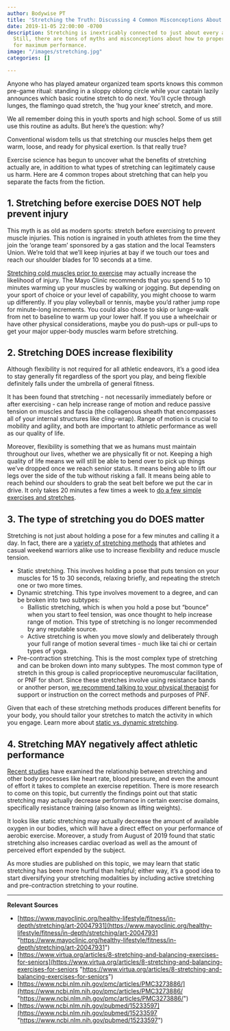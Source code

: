 ```yaml
---
author: Bodywise PT
title: 'Stretching the Truth: Discussing 4 Common Misconceptions About Stretching'
date: 2019-11-05 22:00:00 -0700
description: Stretching is inextricably connected to just about every athletic activity.
  Still, there are tons of myths and misconceptions about how to properly stretch
  for maximum performance.
image: "/images/stretching.jpg"
categories: []

---
```

Anyone who has played amateur organized team sports knows this common pre-game ritual: standing in a sloppy oblong circle while your captain lazily announces which basic routine stretch to do next. You’ll cycle through lunges, the flamingo quad stretch, the ‘hug your knee’ stretch, and more.

We all remember doing this in youth sports and high school. Some of us still use this routine as adults. But here’s the question: why?

Conventional wisdom tells us that stretching our muscles helps them get warm, loose, and ready for physical exertion. Is that really true?

Exercise science has begun to uncover what the benefits of stretching actually are, in addition to what types of stretching can legitimately cause us harm. Here are 4 common tropes about stretching that can help you separate the facts from the fiction.

## 1. Stretching before exercise DOES NOT help prevent injury

This myth is as old as modern sports: stretch before exercising to prevent muscle injuries. This notion is ingrained in youth athletes from the time they join the ‘orange team’ sponsored by a gas station and the local Teamsters Union. We’re told that we’ll keep injuries at bay if we touch our toes and reach our shoulder blades for 10 seconds at a time.

[Stretching cold muscles prior to exercise](https://www.mayoclinic.org/healthy-lifestyle/fitness/in-depth/stretching/art-20047931) may actually increase the likelihood of injury. The Mayo Clinic recommends that you spend 5 to 10 minutes warming up your muscles by walking or jogging. But depending on your sport of choice or your level of capability, you might choose to warm up differently. If you play volleyball or tennis, maybe you’d rather jump rope for minute-long increments. You could also chose to skip or lunge-walk from net to baseline to warm up your lower half. If you use a wheelchair or have other physical considerations, maybe you do push-ups or pull-ups to get your major upper-body muscles warm before stretching.

## 2. Stretching DOES increase flexibility

Although flexibility is not required for all athletic endeavors, it’s a good idea to stay generally fit regardless of the sport you play, and being flexible definitely falls under the umbrella of general fitness.

It has been found that stretching - not necessarily immediately before or after exercising - can help increase range of motion and reduce passive tension on muscles and fascia (the collagenous sheath that encompasses all of your internal structures like cling-wrap). Range of motion is crucial to mobility and agility, and both are important to athletic performance as well as our quality of life.

Moreover, flexibility is something that we as humans must maintain throughout our lives, whether we are physically fit or not. Keeping a high quality of life means we will still be able to bend over to pick up things we’ve dropped once we reach senior status. It means being able to lift our legs over the side of the tub without risking a fall. It means being able to reach behind our shoulders to grab the seat belt before we put the car in drive. It only takes 20 minutes a few times a week to [do a few simple exercises and stretches](https://www.virtua.org/articles/8-stretching-and-balancing-exercises-for-seniors).

## 3. The type of stretching you do DOES matter

Stretching is not just about holding a pose for a few minutes and calling it a day. In fact, there are a [variety of stretching methods](https://www.ncbi.nlm.nih.gov/pmc/articles/PMC3273886/) that athletes and casual weekend warriors alike use to increase flexibility and reduce muscle tension.

* Static stretching. This involves holding a pose that puts tension on your muscles for 15 to 30 seconds, relaxing briefly, and repeating the stretch one or two more times.
* Dynamic stretching. This type involves movement to a degree, and can be broken into two subtypes:
  * Ballistic stretching, which is when you hold a pose but “bounce” when you start to feel tension, was once thought to help increase range of motion. This type of stretching is no longer recommended by any reputable source.
  * Active stretching is when you move slowly and deliberately through your full range of motion several times - much like tai chi or certain types of yoga.
* Pre-contraction stretching. This is the most complex type of stretching and can be broken down into many subtypes. The most common type of stretch in this group is called proprioceptive neuromuscular facilitation, or PNF for short. Since these stretches involve using resistance bands or another person, [we recommend talking to your physical therapist](https://bodywisept.com/) for support or instruction on the correct methods and purposes of PNF.

Given that each of these stretching methods produces different benefits for your body, you should tailor your stretches to match the activity in which you engage. Learn more about [static vs. dynamic stretching](https://www.risephysicaltherapy.com/blog/static-vs-dynamic-stretching).

## 4. Stretching MAY negatively affect athletic performance

[Recent studies](https://www.ncbi.nlm.nih.gov/pmc/articles/PMC6711259/) have examined the relationship between stretching and other body processes like heart rate, blood pressure, and even the amount of effort it takes to complete an exercise repetition. There is more research to come on this topic, but currently the findings point out that static stretching may actually decrease performance in certain exercise domains, specifically resistance training (also known as lifting weights).

It looks like static stretching may actually decrease the amount of available oxygen in our bodies, which will have a direct effect on your performance of aerobic exercise. Moreover, a study from August of 2019 found that static stretching also increases cardiac overload as well as the amount of perceived effort expended by the subject.

As more studies are published on this topic, we may learn that static stretching has been more hurtful than helpful; either way, it’s a good idea to start diversifying your stretching modalities by including active stretching and pre-contraction stretching to your routine.

***

**Relevant Sources**

* [https://www.mayoclinic.org/healthy-lifestyle/fitness/in-depth/stretching/art-20047931](https://www.mayoclinic.org/healthy-lifestyle/fitness/in-depth/stretching/art-20047931 "https://www.mayoclinic.org/healthy-lifestyle/fitness/in-depth/stretching/art-20047931")
* [https://www.virtua.org/articles/8-stretching-and-balancing-exercises-for-seniors](https://www.virtua.org/articles/8-stretching-and-balancing-exercises-for-seniors "https://www.virtua.org/articles/8-stretching-and-balancing-exercises-for-seniors")
* [https://www.ncbi.nlm.nih.gov/pmc/articles/PMC3273886/](https://www.ncbi.nlm.nih.gov/pmc/articles/PMC3273886/ "https://www.ncbi.nlm.nih.gov/pmc/articles/PMC3273886/")
* [https://www.ncbi.nlm.nih.gov/pubmed/15233597](https://www.ncbi.nlm.nih.gov/pubmed/15233597 "https://www.ncbi.nlm.nih.gov/pubmed/15233597")